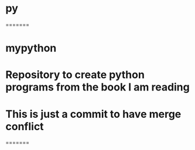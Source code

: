 # py
=======
# mypython
# Repository to create python programs from the book I am reading
# This is just a commit to have merge conflict
=======

